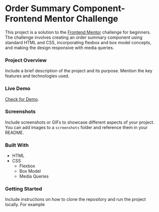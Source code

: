 
# Order Summary Component-Frontend Mentor Challenge

This project is a solution to the [Frontend Mentor](https://www.frontendmentor.io/) challenge for beginners. The challenge involves creating an order summary component using standard HTML and CSS, incorporating flexbox and box model concepts, and making the design responsive with media queries.

### Project Overview

Include a brief description of the project and its purpose. Mention the key features and technologies used.

### Live Demo

 [Check for Demo](https://mahesh-awaji-newbie-frontend-mentor-2.netlify.app/).

### Screenshots

Include screenshots or GIFs to showcase different aspects of your project. You can add images to a `screenshots` folder and reference them in your README.

### Built With

- HTML
- CSS
  - Flexbox
  - Box Model
  - Media Queries

### Getting Started

Include instructions on how to clone the repository and run the project locally. For example
